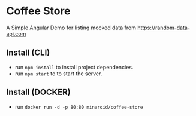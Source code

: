 # Coffee Store

A Simple Angular Demo for listing mocked data from https://random-data-api.com

## Install (CLI)

- run `npm install` to install project dependencies.
- run `npm start` to to start the server.

## Install (DOCKER)

- run `docker run -d -p 80:80 minaroid/coffee-store`
